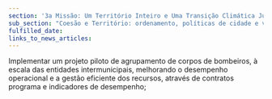 ```yaml
---
section: '3a Missão: Um Território Inteiro e Uma Transição Climática Justa'
sub_section: "Coesão e Território: ordenamento, políticas de cidade e valorização do interior para dinamizar a economia"
fulfilled_date:
links_to_news_articles:
---
```


Implementar um projeto piloto de agrupamento de corpos de bombeiros, à escala das entidades intermunicipais, melhorando o desempenho operacional e a gestão eficiente dos recursos, através de contratos programa e indicadores de desempenho;